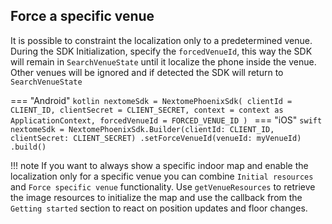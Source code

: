 ## Force a specific venue
It is possible to constraint the localization only to a predetermined venue.
During the SDK Initialization, specify the `forcedVenueId`, this way the SDK will remain in `SearchVenueState` until it localize the phone inside the venue. Other venues will be ignored and if detected the SDK will return to `SearchVenueState`

=== "Android"
    ```kotlin
    nextomeSdk = NextomePhoenixSdk(
    clientId = CLIENT_ID,
    clientSecret = CLIENT_SECRET,
    context = context as ApplicationContext,
    forcedVenueId = FORCED_VENUE_ID
    )
    ```
=== "iOS"
    ```swift
    nextomeSdk = NextomePhoenixSdk.Builder(clientId: CLIENT_ID, clientSecret: CLIENT_SECRET)
    .setForceVenueId(venueId: myVenueId)
    .build()
    ```

!!! note
    If you want to always show a specific indoor map and enable the localization only for a specific venue you can combine `Initial resources` and `Force specific venue` functionality.
    Use `getVenueResources` to retrieve the image resources to  initialize the map and use the callback from the `Getting started` section to react on position updates and floor changes.